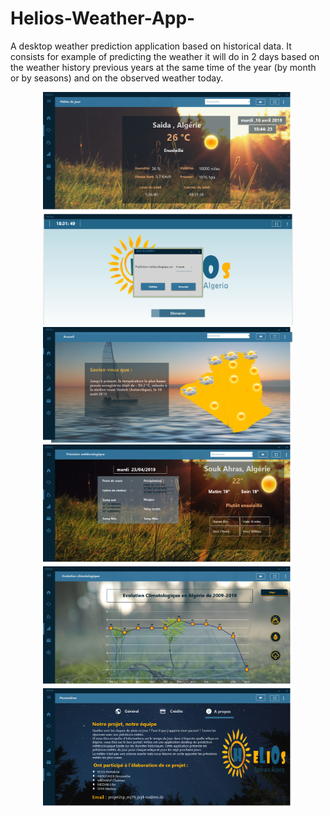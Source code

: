 # Helios-Weather-App-
A desktop weather prediction application based on historical data. It consists for example of predicting the weather it will do in 2 days based on the weather history previous years at the same time of the year (by month or by seasons) and on the observed weather today.

<div align="center">
    <img src="/meteo du jour.png" width="400px"</img> 
</div>

<div align="center">
    <img src="/nbjour.PNG" width="400px"</img> 
</div>
<div align="center">
    <img src="/carte.png" width="400px"</img> 
</div>
<div align="center">
    <img src="/prevision.png" width="400px"</img> 
</div>

<div align="center">
    <img src="/evolution.png" width="400px"</img> 
</div>
<div align="center">
    <img src="/a propos.png" width="400px"</img> 
</div>
